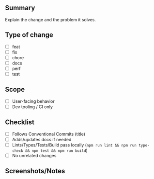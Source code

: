 ## Summary

Explain the change and the problem it solves.

## Type of change
- [ ] feat
- [ ] fix
- [ ] chore
- [ ] docs
- [ ] perf
- [ ] test

## Scope
- [ ] User-facing behavior
- [ ] Dev tooling / CI only

## Checklist
- [ ] Follows Conventional Commits (title)
- [ ] Adds/updates docs if needed
- [ ] Lints/Types/Tests/Build pass locally (`npm run lint && npm run type-check && npm test && npm run build`)
- [ ] No unrelated changes

## Screenshots/Notes

